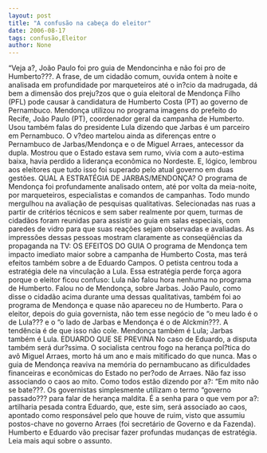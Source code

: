 ```yaml
---
layout: post
title: "A confusão na cabeça do eleitor"
date: 2006-08-17
tags: confusão,Eleitor
author: None
---
```

“Veja a?, João Paulo foi pro guia de Mendoncinha e não foi pro de Humberto???.
A frase, de um cidadão comum, ouvida ontem à noite e analisada em profundidade por marqueteiros até o in?cio da madrugada, dá bem a dimensão dos preju?zos que o guia eleitoral de Mendonça Filho (PFL) pode causar à candidatura de Humberto Costa (PT) ao governo de Pernambuco.
Mendonça utilizou no programa imagens do prefeito do Recife, João Paulo (PT), coordenador geral da campanha de Humberto.
Usou também falas do presidente Lula dizendo que Jarbas é um parceiro em Pernambuco.
O v?deo martelou ainda as diferenças entre o Pernambuco de Jarbas/Mendonça e o de Miguel Arraes, antecessor da dupla.
Mostrou que o Estado estava sem rumo, vivia com a auto-estima baixa, havia perdido a liderança
 econômica no Nordeste.
E, lógico, lembrou aos eleitores que tudo isso foi superado pelo atual governo em duas gestões.
QUAL A ESTRATÉGIA DE JARBAS/MENDONÇA?
O programa de Mendonça foi profundamente analisado ontem, até por volta da meia-noite, por marqueteiros, especialistas e comandos de campanhas.
Todo mundo mergulhou na avaliação de pesquisas qualitativas. 
Selecionadas nas ruas a partir de critérios técnicos e sem saber realmente por quem, turmas de cidadãos foram reunidas para assistir ao guia em salas especiais, com paredes de vidro para que suas reações sejam observadas e avaliadas.
As impressões dessas pessoas mostram claramente as conseqüências da propaganda na TV:
OS EFEITOS DO GUIA
O programa de Mendonça tem impacto imediato maior sobre a campanha de Humberto Costa, mas terá efeitos também sobre a de Eduardo Campos.
O petista centrou toda a estratégia dele na vinculação a Lula.
Essa estratégia perde força agora porque o eleitor ficou confuso: Lula não falou hora nenhuma no programa de Humberto. Falou no de Mendonça, sobre Jarbas.
João Paulo, como disse o cidadão acima durante uma dessas qualitativas, também foi ao programa de Mendonça e quase não apareceu no de Humberto.
Para o eleitor, depois do guia governista, não tem esse negócio de “o meu lado é o de Lula??? e o “o lado de Jarbas e Mendonça é o de Alckmin???. A tendência é de que isso não cole.
Mendonça também é Lula; Jarbas também é Lula.
EDUARDO QUE SE PREVINA
No caso de Eduardo, a disputa também será dur?ssima.
O socialista centrou fogo na herança pol?tica do avô Miguel Arraes, morto há um ano e mais mitificado do que nunca.
Mas o guia de Mendonça reaviva na memória do pernambucano as dificuldades financeiras e econômicas do Estado no per?odo de Arraes.
Não faz isso associando o caos ao mito. Como todos estão dizendo por a?: “Em mito não se bate???.
Os governistas simplesmente utilizam o termo “governo passado??? para falar de herança maldita.
É a senha para o que vem por a?: artilharia pesada contra Eduardo, que, este sim, será associado ao caos, apontado como responsável pelo que houve de ruim, visto que assumiu postos-chave no governo Arraes (foi secretário de Governo e da Fazenda).
Humberto e Eduardo vão precisar fazer profundas mudanças de estratégia.
Leia mais aqui sobre o assunto. 